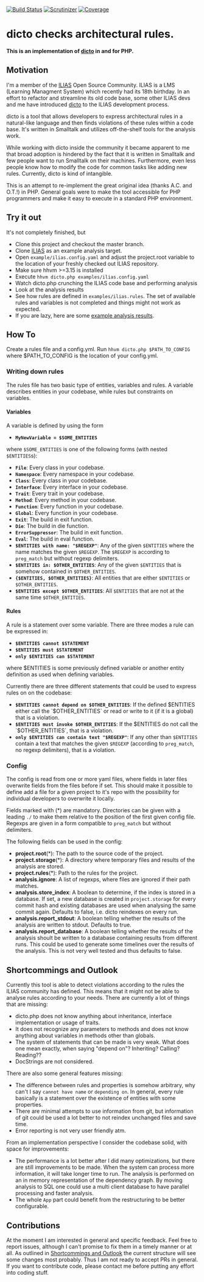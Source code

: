 [![Build Status](https://travis-ci.org/lechimp-p/dicto.php.svg?branch=master)](https://travis-ci.org/lechimp-p/dicto.php)
[![Scrutinizer](https://scrutinizer-ci.com/g/lechimp-p/dicto.php/badges/quality-score.png?b=master)](https://scrutinizer-ci.com/g/lechimp-p/dicto.php)
[![Coverage](https://scrutinizer-ci.com/g/lechimp-p/dicto.php/badges/coverage.png?b=master)](https://scrutinizer-ci.com/g/lechimp-p/dicto.php)

# dicto checks architectural rules.

**This is an implementation of [dicto](http://scg.unibe.ch/dicto) in and for PHP.**

## Motivation

I'm a member of the [ILIAS](http://www.ilias.de) Open Source Community. ILIAS is
a LMS (Learning Managment System) which recently had its 18th birthday. In an
effort to refactor and streamline its old code base, some other ILIAS devs and
me have introduced [dicto](http://scg.unibe.ch/dicto) to the ILIAS development process.

dicto is a tool that allows developers to express architectural rules in a
natural-like language and then finds violations of these rules within a code base.
It's written in Smalltalk and utilizes off-the-shelf tools for the analysis work.

While working with dicto inside the community it became apparent to me that broad
adoption is hindered by the fact that it is written in Smalltalk and few people
want to run Smalltalk on their machines. Furthermore, even less people know how
to modify the code for common tasks like adding new rules. Currently, dicto is
kind of intangible.

This is an attempt to re-implement the great original idea (thanks A.C. and O.T.!)
in PHP. General goals were to make the tool accessible for PHP programmers and
make it easy to execute in a standard PHP environment.

## Try it out

It's not completely finished, but

* Clone this project and checkout the master branch.
* Clone [ILIAS](https://github.com/ILIAS-eLearning/ILIAS) as an example
  analysis target.
* Open `example/ilias.config.yaml` and adjust the project.root variable
  to the location of your freshly checked out ILIAS repository.
* Make sure hhvm >=3.15 is installed
* Execute `hhvm dicto.php examples/ilias.config.yaml`
* Watch dicto.php crunching the ILIAS code base and performing analysis
* Look at the analysis results
* See how rules are defined in `examples/ilias.rules`. The set of available rules
  and variables is not completed and things might not work as expected.
* If you are lazy, here are some [example analysis results](https://gist.github.com/lechimp-p/1e62ce404adc34491db53b78eb69962b).

## How To

Create a rules file and a config.yml. Run `hhvm dicto.php $PATH_TO_CONFIG` where
$PATH_TO_CONFIG is the location of your config.yml.

### Writing down rules

The rules file has two basic type of entities, variables and rules. A variable
describes entities in your codebase, while rules but constraints on variables.

#### Variables

A variable is defined by using the form

* **`MyNewVariable = $SOME_ENTITIES`**

where `$SOME_ENTITIES` is one of the following forms (with nested `$ENTITIES`s):

* **`File`**: Every class in your codebase.
* **`Namespace`**: Every namespace in your codebase.
* **`Class`**: Every class in your codebase.
* **`Interface`**: Every interface in your codebase.
* **`Trait`**: Every trait in your codebase.
* **`Method`**: Every method in your codebase.
* **`Function`**: Every function in your codebase.
* **`Global`**: Every function in your codebase.
* **`Exit`**: The build in exit function.
* **`Die`**: The build in die function.
* **`ErrorSuppressor`**: The build in exit function.
* **`Eval`**: The build in eval function.
* **`$ENTITIES with name: "$REGEXP"`**: Any of the given `$ENTITIES` where the name
  matches the given `$REGEXP`. The `$REGEXP` is according to `preg_match` but without
  regexp delimiters.
* **`$ENTITIES in: $OTHER_ENTITIES`**: Any of the given `$ENTITIES` that is somehow
  contained in `$OTHER_ENTITIES`.
* **`{$ENTITIES, $OTHER_ENTITIES}`**: All entities that are either `$ENTITIES` or
  `$OTHER_ENTITIES`.
* **`$ENTITIES except $OTHER_ENTITIES`**: All `$ENTITIES` that are not at the same
  time `$OTHER_ENTITIES`.

#### Rules

A rule is a statement over some variable. There are three modes a rule can be
expressed in:

* **`$ENTITIES cannot $STATEMENT`**
* **`$ENTITIES must $STATEMENT`**
* **`only $ENTITIES can $STATEMENT`**

where $ENTITIES is some previously defined variable or another entity definition
as used when defining variables.

Currently there are three different statements that could be used to express
rules on on the codebase:

* **`$ENTITIES cannot depend on $OTHER_ENTITIES`**: If the defined $ENTITIES either
  call the `$OTHER_ENTITIES` or read or write to it (if it is a global) that is
  a violation.
* **`$ENTITIES must invoke $OTHER_ENTITIES`**: If the $ENTITIES do not call the
  `$OTHER_ENTITIES`, that is a violation.
* **`only $ENTITIES can contain text "$REGEXP"`**: If any other than `$ENTITIES`
  contain a text that matches the given `$REGEXP` (according to `preg_match`,
  no regexp delimiters), that is a violation.


### Config

The config is read from one or more yaml files, where fields in later files
overwrite fields from the files before if set. This should make it possible
to define add a file for a given project to it's repo with the possibility
for individual developers to overwrite it locally.

Fields marked with (\*) are mandatory. Directories can be given with a
leading `./` to make them relative to the position of the first given config
file. Regexps are given in a form compatible to `preg_match` but without
delimiters.

The following fields can be used in the config:

* **project.root**(\*): The path to the source code of the project.
* **project.storage**(\*): A directory where temporary files and results of the
  analysis are stored.
* **project.rules**(\*): Path to the rules for the project.
* **analysis.ignore**: A list of regexps, where files are ignored if their path
  matches.
* **analysis.store_index**: A boolean to determine, if the index is stored in
  a database. If set, a new database is created in `project.storage` for every
  commit hash and existing databases are used when analysing the same commit
  again. Defaults to false, i.e. dicto reindexes on every run.
* **analysis.report_stdout**: A boolean telling whether the results of the
  analysis are written to stdout. Defaults to true.
* **analysis.report_database**: A boolean telling whether the results of the
  analysis shoult be written to a database containing results from different
  runs. This could be used to generate some timelines over the results of the
  analysis. This is not very well tested and thus defaults to false.

## Shortcommings and Outlook

Currently this tool is able to detect violations according to the rules the
ILIAS community has defined. This means that it might not be able to analyse
rules according to your needs. There are currently a lot of things that are
missing:

* dicto.php does not know anything about inheritance, interface implementation
  or usage of traits.
* It does not recognize any parameters to methods and does not know anything
  about variables in methods other than globals.
* The system of statements that can be made is very weak. What does one mean
  exactly, when saying "depend on"? Inheriting? Calling? Reading??
* DocStrings are not considered.

There are also some general features missing:

* The difference between rules and properties is somehow arbitrary, why can't
  I say `cannot have name` or `depending on`. In general, every rule basically
  is a statement over the existence of entities with some properties.
* There are minimal attempts to use information from git, but information of
  git could be used a lot better to not reindex unchanged files and save time.
* Error reporting is not very user friendly atm.

From an implementation perspective I consider the codebase solid, with space
for improvements:

* The performance is a lot better after I did many optimizations, but there
  are still improvements to be made. When the system can process more information,
  it will take longer time to run. The analysis is performed on an in memory
  representation of the dependency graph. By moving analysis to SQL one could
  use a multi client database to have parallel processing and faster analysis.
* The whole `App` part could benefit from the restructuring to be better configurable.

## Contributions

At the moment I am interested in general and specific feedback. Feel free to
report issues, although I can't promise to fix them in a timely manner or at all.
As outlined in [Shortcommings and Outlook](#shortcommings-and-outlook) the
current structure will see some changes most probably. Thus I am not ready to
accept PRs in general. If you want to contribute code, please contact me before
putting any effort into coding stuff.

